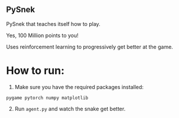 ## PySnek
PySnek that teaches itself how to play.

Yes, 100 Million points to you!

Uses reinforcement learning to progressively get better at the game.

# How to run:
1. Make sure you have the required packages installed:
  ```
  pygame pytorch numpy matplotlib
  ```
2. Run ```agent.py``` and watch the snake get better.
